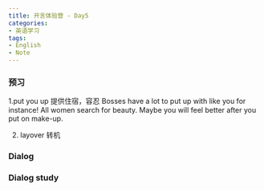 ```yaml
---
title: 开言体验营 - Day5
categories:
- 英语学习
tags: 
- English
- Note
---
```



### 预习
1.put you up 
提供住宿，容忍
Bosses have a lot to put up with like you for instance!
All women search for beauty. Maybe you will feel better after you put on make-up.

2. layover
转机

### Dialog

### Dialog study